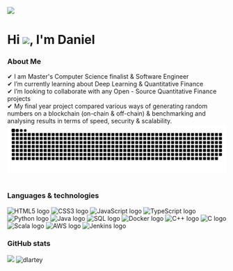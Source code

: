 ![](https://komarev.com/ghpvc/?username=dlartey&style=for-the-badge)
<h1 align="left">Hi <img src="https://raw.githubusercontent.com/MartinHeinz/MartinHeinz/master/wave.gif" width="30px">, I'm Daniel</h1>

<h3 align="left">About Me</h3>
✔ I am Master's Computer Science finalist & Software Engineer <br>
✔ I’m currently learning about Deep Learning & Quantitative Finance <br>
✔ I’m looking to collaborate with any Open - Source Quantitative Finance projects <br>
✔ My final year project compared various ways of generating random numbers on a blockchain (on-chain & off-chain)  & benchmarking and analysing results in terms of speed, security & scalability. <br>

<div align="center">
  <img  src="https://github.com/dlartey/dlartey/blob/output/github-contribution-grid-snake-dark.svg"
       alt="snake" /></a>
</div>

<br>
<h3>Languages & technologies</h3>
<span><img src="https://img.shields.io/badge/HTML5-E34F26?style=for-the-badge&logo=html5&logoColor=white" alt="HTML5 logo" title="HTML5" height="25" /></span>
<span><img src="https://img.shields.io/badge/CSS3-1572B6?style=for-the-badge&logo=css3&logoColor=white" alt="CSS3 logo" title="CSS3" height="25" /></span>
<span><img src="https://img.shields.io/badge/JavaScript-323330?style=for-the-badge&logo=javascript&logoColor=F7DF1E" alt="JavaScript logo" title="JavaScript" height="25" /></span>
<span><img src="https://img.shields.io/badge/TypeScript-007ACC?style=for-the-badge&logo=typescript&logoColor=white" alt="TypeScript logo" title="TypeScript" height="25" /></span>
<span><img src = "https://img.shields.io/badge/Python-FFD43B?style=for-the-badge&logo=python&logoColor=blue" alt="Python logo"  title="Python" height="25"/> </span>
<span><img src = "https://img.shields.io/badge/Java-ED8B00?style=for-the-badge&logo=java&logoColor=white" alt="Java logo"  title="Java" height="25"/></span>
<span><img src = "https://img.shields.io/badge/MySQL-005C84?style=for-the-badge&logo=mysql&logoColor=white" alt="SQL logo" title="MySQL" height="25"/></span>
<span><img src="https://img.shields.io/badge/Docker-2CA5E0?style=for-the-badge&logo=docker&logoColor=white" alt="Docker logo" title="Docker Code" height="25" /></span>
<span><img src="https://img.shields.io/badge/C++-004482?style=for-the-badge&logo=c++&logoColor=black" alt="C++ logo" title="C++" height="25"/></span>
<span><img src="https://img.shields.io/badge/C-659AD2?style=for-the-badge&logo=C&logoColor=white" alt="C logo" title="C" height="25"/></span>
<span><img src="https://img.shields.io/badge/Scala-de3423?style=for-the-badge&logo=scala&logoColor=white" alt="Scala logo" title="Scala" height="25" /></span>
<span><img src="https://img.shields.io/badge/AWS-FF9900?style=for-the-badge&logo=amazon%20aws&logoColor=white" alt="AWS logo" title="AWS" height="25" /></span>
<span><img src="https://img.shields.io/badge/Jenkins-d33834?style=for-the-badge&logo=jenkins&logoColor=white" alt="Jenkins logo" title="Jenkins" height="25" /></span>

<h3>GitHub stats</h3>
<img src="https://github-readme-stats.vercel.app/api?username=dlartey&include_all_commits=true&count_private=true&show_icons=true&line_height=20&title_color=7A7ADB&icon_color=2234AE&text_color=D3D3D3&bg_color=0,000000,130F40" width="450"/>
<img src="https://github-readme-stats.vercel.app/api/top-langs?username=dlartey&show_icons=true&locale=en&layout=compact&line_height=20&title_color=7A7ADB&icon_color=2234AE&text_color=D3D3D3&bg_color=0,000000,130F40" width="375"  alt="dlartey"/>

